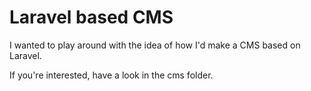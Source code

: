 # Laravel based CMS

I wanted to play around with the idea of how I'd make a CMS based on Laravel.

If you're interested, have a look in the cms folder.